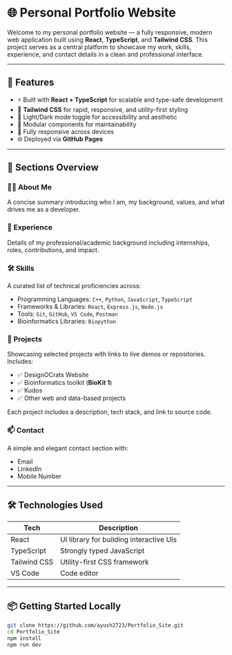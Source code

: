# 🌐 Personal Portfolio Website

Welcome to my personal portfolio website — a fully responsive, modern web application built using **React**, **TypeScript**, and **Tailwind CSS**. This project serves as a central platform to showcase my work, skills, experience, and contact details in a clean and professional interface.

---

## 🚀 Features

- ⚡ Built with **React + TypeScript** for scalable and type-safe development
- 🎨 **Tailwind CSS** for rapid, responsive, and utility-first styling
- 🌙 Light/Dark mode toggle for accessibility and aesthetic
- 🧩 Modular components for maintainability
- 📱 Fully responsive across devices
- 🌐 Deployed via **GitHub Pages**

---

## 📁 Sections Overview

### 🧑‍💼 About Me
A concise summary introducing who I am, my background, values, and what drives me as a developer.

### 💼 Experience
Details of my professional/academic background including internships, roles, contributions, and impact.

### 🛠️ Skills
A curated list of technical proficiencies across:
- Programming Languages: `C++`, `Python`, `JavaScript`, `TypeScript`
- Frameworks & Libraries: `React`, `Express.js`, `Node.js`
- Tools: `Git`, `GitHub`, `VS Code`, `Postman`
- Bioinformatics Libraries: `Biopython`

### 📂 Projects
Showcasing selected projects with links to live demos or repositories. Includes:
- ✅ DesignOCrats Website
- ✅ Bioinformatics toolkit (**BioKit 1**)
- ✅ Kudos
- ✅ Other web and data-based projects

Each project includes a description, tech stack, and link to source code.

### 📫 Contact
A simple and elegant contact section with:
- Email
- LinkedIn
- Mobile Number

---

## 🛠️ Technologies Used

| Tech             | Description                                |
|------------------|--------------------------------------------|
| React            | UI library for building interactive UIs    |
| TypeScript       | Strongly typed JavaScript                  |
| Tailwind CSS     | Utility-first CSS framework                |
| VS Code          | Code editor                                |

---

## 📦 Getting Started Locally

```bash
git clone https://github.com/ayush2723/Portfolio_Site.git
cd Portfolio_Site
npm install
npm run dev
